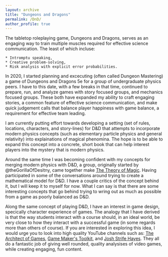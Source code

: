 ```yaml
---
layout: archive
title: "Dungeons and Dragons"
permalink: /DnD/
author_profile: true
---
```


The tabletop roleplaying game, Dungeons and Dragons, serves as an engaging way to train multiple muscles required for effective science communication. The least of which incluse:

    * Intromptu speaking,
    * Creative problem-solving,
    * Risk analysis with explicit error probabilities.
    
In 2020, I started planning and excecuting (often called Dungeon Mastering) a game of Dungeons and Dragons 5e for a group of undergraduate physics peers. I have to this date, with a few breaks in that time, continued to prepare, run, and analyze games with story focused groups, and mechanics focused groups. These both have expanded my ability to craft engaging stories, a common feature of effective science communication, and make quick judgement calls that balance player happiness with game balance, a requirement for effective team leading.

I am currently putting effort towards developing a setting (set of rules, locations, characters, and story-lines) for D&D that attempts to incorporate modern physics concepts (such as elementary particle physics and general relativity) into explainations of magical phenomina. The hope is to be able to expand this concept into a concrete, short book that can help interest players into the mystery that is modern physics. 

Around the same time I was becoming confident with my concepts for merging modern physics with D&D, a group, originally started by @theGorillaOfDesitny, came together make [The Theory of Magic](https://www.drivethrurpg.com/product/409456/The-Theory-of-Magic). Having participated in some of the conversations around trying to create a mathematical model for D&D. I have a couple critics of the concept behind it, but I will keep it to myself for now. What I can say is that there are some interesting concepts that go behind trying to wring out as much as possible from a game as poorly balanced as D&D. 

Along the same concept of playing D&D, I have an interest in game design, specically character experience of games. The analogy that I have derived is that the way students interact with a course should, in an ideal world, be very close to how they interact with a successful game (in some regards more than others of course). If you are interested in exploring this idea, I would urge you to look into high quality YouTube channels such as: [The Architect of Games](https://www.youtube.com/@ArchitectofGames), [Game Maker's Toolkit](https://www.youtube.com/@GMTK), and [Josh Strife Hayes](https://www.youtube.com/@JoshStrifeHayes). They all do a fantastic job of giving well rounded, quality analysises of video games, while creating engaging, fun content.